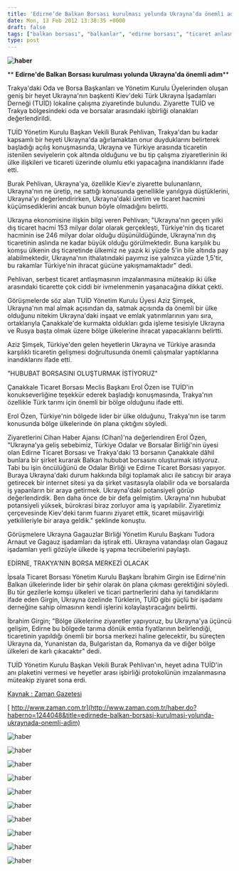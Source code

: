 ```yaml
---
title: 'Edirne’de Balkan Borsası kurulması yolunda Ukrayna’da önemli adım'
date: Mon, 13 Feb 2012 13:38:35 +0000
draft: false
tags: ["balkan borsası", "balkanlar", "edirne borsası", "ticaret anlasmasi", "trakya", "Trakya’daki Oda ve Borsa Başkanları", "TUİD", "TUİD (Türk Ukrayna İşadamları Derneği)", "turk ukrayna is adamlari dernegi"]
type: post
---
```


**![haber](https://burakpehlivan.org/tuid_images/edirneliler.jpg)**

** **Edirne'de Balkan Borsası kurulması yolunda Ukrayna'da önemli adım****


Trakya'daki Oda ve Borsa Başkanları ve Yönetim Kurulu Üyelerinden oluşan geniş bir heyet Ukrayna'nın başkenti Kiev'deki Türk Ukrayna İşadamları Derneği (TUİD) lokaline çalışma ziyaretinde bulundu. Ziyarette TUİD ve Trakya bölgesindeki oda ve borsalar arasındaki işbirliği olanakları değerlendirildi.

TUİD Yönetim Kurulu Başkan Vekili Burak Pehlivan, Trakya'dan bu kadar kapsamlı bir heyeti Ukrayna'da ağırlamaktan onur duyduklarını belirterek başladığı açılış konuşmasında, Ukrayna ve Türkiye arasında ticaretin istenilen seviyelerin çok altında olduğunu ve bu tip çalışma ziyaretlerinin iki ülke ilişkileri ve ticareti üzerinde olumlu etki yapacağına inandıklarını ifade etti.

Burak Pehlivan, Ukrayna'ya, özellikle Kiev'e ziyarette bulunanların, Ukrayna'nın ne üretip, ne sattığı konusunda genellikle yanılgıya düştüklerini, Ukrayna'yı değerlendirirken, Ukrayna'daki üretim ve ticaret hacmini küçümsediklerini ancak bunun böyle olmadığını belirtti.

Ukrayna ekonomisine ilişkin bilgi veren Pehlivan; "Ukrayna'nın geçen yılki dış ticaret hacmi 153 milyar dolar olarak gerçekleşti, Türkiye'nin dış ticaret hacminin ise 246 milyar dolar olduğu düşünüldüğünde, Ukrayna'nın dış ticaretinin aslında ne kadar büyük olduğu görülmektedir. Buna karşılık bu komşu ülkenin dış ticaretinde ülkemiz ne yazık ki yüzde 5'in bile altında pay alabilmektedir, Ukrayna'nın ithalatındaki payımız ise yalnızca yüzde 1,5'tir, bu rakamlar Türkiye'nin ihracat gücüne yakışmamaktadır" dedi.

Pehlivan, serbest ticaret antlaşmasının imzalanmasına müteakip iki ülke arasındaki ticarette çok ciddi bir ivmelenmenin yaşanacağına dikkat çekti.

Görüşmelerde söz alan TUİD Yönetim Kurulu Üyesi Aziz Şimşek, Ukrayna'nın mal almak açısından da, satmak açısında da önemli bir ülke olduğunu nitekim Ukrayna'daki inşaat ve emlak yatırımlarının yanı sıra, ortaklarıyla Çanakkale'de kurmakta oldukları gıda işleme tesisiyle Ukrayna ve Rusya başta olmak üzere bölge ülkelerine ihracat yapacaklarını belirtti.

Aziz Şimşek, Türkiye'den gelen heyetlerin Ukrayna ve Türkiye arasında karşılıklı ticaretin gelişmesi doğrultusunda önemli çalışmalar yaptıklarına inandıklarını ifade etti.

"HUBUBAT BORSASINI OLUŞTURMAK İSTİYORUZ"

Çanakkale Ticaret Borsası Meclis Başkanı Erol Özen ise TUİD'in konukseverliğine teşekkür ederek başladığı konuşmasında, Trakya'nın özellikle Türk tarımı için önemli bir bölge olduğunu ifade etti.

Erol Özen, Türkiye'nin bölgede lider bir ülke olduğunu, Trakya'nın ise tarım konusunda bölge ülkelerinde ön plana çıktığını söyledi.

Ziyaretlerini Cihan Haber Ajansı (Cihan)'na değerlendiren Erol Özen, "Ukrayna'ya geliş sebebimiz, Türkiye Odalar ve Borsalar Birliği'nin üyesi olan Edirne Ticaret Borsası ve Trakya'daki 13 borsanın Çanakkale dâhil bunlara bir şirket kurarak Balkan hububat borsasını oluşturmak istiyoruz. Tabi bu işin öncülüğünü de Odalar Birliği ve Edirne Ticaret Borsası yapıyor. Buraya Ukrayna'daki durum hakkında bilgi toplamak alıcı ile satıcıyı bir araya getirecek bir internet sitesi ya da şirket vasıtasıyla olabilir oda ve borsalarda iş yapanların bir araya getirmek. Ukrayna'daki potansiyeli görüp değerlendirdik. Ben daha önce de bir defa gelmiştim. Ukrayna'nın hububat potansiyeli yüksek, bürokrasi biraz zorluyor ama iş yapılabilir. Ziyaretimiz çerçevesinde Kiev'deki tarım fuarını ziyaret ettik, ticaret müşavirliği yetkilileriyle bir araya geldik." şeklinde konuştu.

Görüşmelere Ukrayna Gagauzlar Birliği Yönetim Kurulu Başkanı Tudora Arnaut ve Gagauz işadamları da iştirak etti. Ukrayna vatandaşı olan Gagauz işadamları yerli gözüyle ülkede iş yapma tecrübelerini paylaştı.

EDİRNE, TRAKYA'NIN BORSA MERKEZİ OLACAK

İpsala Ticaret Borsası Yönetim Kurulu Başkanı İbrahim Girgin ise Edirne'nin Balkan ülkelerinde lider bir şehir olarak ön plana çıkması gerektiğini söyledi. Bu tür gezilerle komşu ülkeleri ve ticari partnerlerini daha iyi tanıdıklarını ifade eden Girgin, Ukrayna özelinde Türklerin, TUİD gibi güçlü bir işadamı derneğine sahip olmasının kendi işlerini kolaylaştıracağını belirtti.

İbrahim Girgin; "Bölge ülkelerine ziyaretler yapıyoruz, bu Ukrayna'ya üçüncü gelişim, Edirne bu bölgede tarıma dönük emtia fiyatlarının belirlendiği, ticaretinin yapıldığı önemli bir borsa merkezi haline gelecektir, bu süreçten Ukrayna da, Yunanistan da, Bulgaristan da, Romanya da ve diğer bölge ülkeleri de karlı çıkacaktır" dedi.

TUİD Yönetim Kurulu Başkan Vekili Burak Pehlivan'ın, heyet adına TUİD'in anı plaketini vermesi ve heyetler arası işbirliği protokolünün imzalanmasına müteakip ziyaret sona erdi.

[ Kaynak : Zaman Gazetesi](http://www.zaman.com.tr/haber.do?haberno=1244048&title=edirnede-balkan-borsasi-kurulmasi-yolunda-ukraynada-onemli-adim)

[ http://www.zaman.com.tr](http://www.zaman.com.tr/haber.do?haberno=1244048&title=edirnede-balkan-borsasi-kurulmasi-yolunda-ukraynada-onemli-adim)

![haber](https://burakpehlivan.org/tuid_images/edirneliler1.jpg)

![haber](https://burakpehlivan.org/tuid_images/edirneliler2.jpg)

![haber](https://burakpehlivan.org/tuid_images/edirneliler3.jpg)

![haber](https://burakpehlivan.org/tuid_images/edirneliler4.jpg)

![haber](https://burakpehlivan.org/tuid_images/edirneliler5.jpg)

![haber](https://burakpehlivan.org/tuid_images/edirneliler6.jpg)

![haber](https://burakpehlivan.org/tuid_images/edirneliler7.jpg)

![haber](https://burakpehlivan.org/tuid_images/edirneliler9.jpg)

![haber](https://burakpehlivan.org/tuid_images/edirneliler10.jpg)

![haber](https://burakpehlivan.org/tuid_images/edirneliler11.jpg)